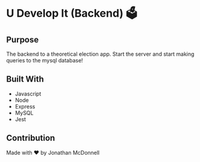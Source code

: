 # U Develop It (Backend) 🗳

## Purpose
The backend to a theoretical election app. Start the server and start making queries to the mysql database!

## Built With
* Javascript
* Node
* Express
* MySQL
* Jest

## Contribution
Made with ❤️ by Jonathan McDonnell